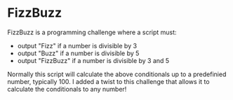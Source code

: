 # FizzBuzz <br>
FizzBuzz is a programming challenge where a script must:
- output "Fizz" if a number is divisible by 3
- output "Buzz" if a number is divisible by 5
- output "FizzBuzz" if a number is divisible by 3 and 5

Normally this script will calculate the above conditionals up to a predefinied number, typically 100. I added a twist to this challenge that allows it to calculate the conditionals to any number!
